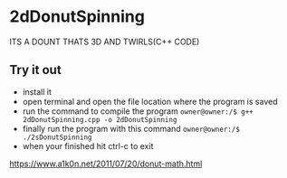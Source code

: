 # 2dDonutSpinning
ITS A DOUNT THATS 3D AND TWIRLS(C++ CODE)


## Try it out
* install it
* open terminal and open the file location where the program is saved
* run the command to compile the program `owner@owner:/$ g++ 2dDonutSpinning.cpp -o 2dDonutSpinning`
* finally run the program with this command `owner@owner:/$ ./2sDonutSpinning`
* when your finished hit ctrl-c to exit

https://www.a1k0n.net/2011/07/20/donut-math.html 
